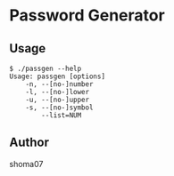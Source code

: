# Password Generator

## Usage

```
$ ./passgen --help
Usage: passgen [options]
    -n, --[no-]number
    -l, --[no-]lower
    -u, --[no-]upper
    -s, --[no-]symbol
        --list=NUM
```

## Author

shoma07
